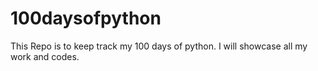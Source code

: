 # 100daysofpython
This Repo is to keep track my 100 days of python. I will showcase all my work and codes. 
